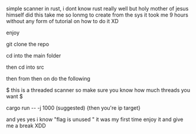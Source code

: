 simple scanner in rust, i dont know rust really well but holy mother of jesus himself did this take me so lonmg to create from the sys it took me 9 hours without any form of tutorial on how to do it XD

enjoy 

git clone the repo 

cd into the main folder 

then cd into src 

then from then on do the following 

$ this is a threaded scanner so make sure you know how much threads you want $

cargo run -- -j 1000 (suggested) {then you're ip target}

and yes yes i know "flag is unused " it was my first time enjoy it and give me a break XDD
